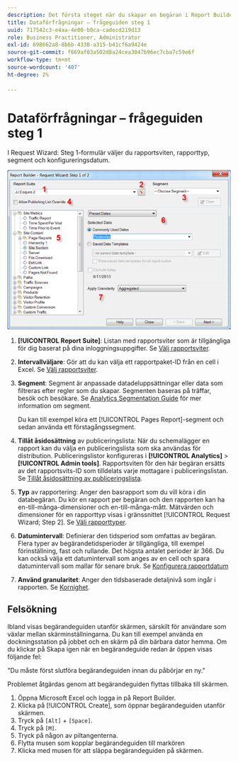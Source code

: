 ```yaml
---
description: Det första steget när du skapar en begäran i Report Builder.
title: Dataförfrågningar – frågeguiden steg 1
uuid: 717542c3-e4aa-4e00-b0ca-cadecd219d13
role: Business Practitioner, Administrator
exl-id: 698662a8-8b6b-4338-a315-b41cf6a9424e
source-git-commit: f669af03a502d8a24cea3047b96ec7cba7c59e6f
workflow-type: tm+mt
source-wordcount: '407'
ht-degree: 2%

---
```


# Dataförfrågningar – frågeguiden steg 1

I Request Wizard: Steg 1-formulär väljer du rapportsviten, rapporttyp, segment och konfigureringsdatum.

![](assets/rw1_overview.png)

1. **[!UICONTROL Report Suite]**: Listan med rapportsviter som är tillgängliga för dig baserat på dina inloggningsuppgifter. Se [Välj rapportsviter](/help/analyze/report-builder/data-requests/selecting-report-suites/t-select-report-suites.md).

1. **Intervallväljare**: Gör att du kan välja ett rapportpaket-ID från en cell i Excel. Se [Välj rapportsviter](/help/analyze/report-builder/data-requests/selecting-report-suites/t-select-report-suites.md).

1. **Segment**: Segment är anpassade datadeluppsättningar eller data som filtreras efter regler som du skapar. Segmenten baseras på träffar, besök och besökare. Se [Analytics Segmentation Guide](https://experienceleague.adobe.com/docs/analytics/components/segmentation/seg-home.html) för mer information om segment.

   Du kan till exempel köra ett [!UICONTROL Pages Report]-segment och sedan använda ett förstagångssegment.

1. **Tillåt åsidosättning** av publiceringslista: När du schemalägger en rapport kan du välja en publiceringslista som ska användas för distribution. Publiceringslistor konfigureras i **[!UICONTROL Analytics]** > **[!UICONTROL Admin tools]**. Rapportsviten för den här begäran ersätts av det rapportsvits-ID som tilldelats varje mottagare i publiceringslistan. Se [Tillåt åsidosättning av publiceringslista](/help/analyze/report-builder/data-requests/allow-publishing-list-overrides.md).

1. **Typ** av rapportering: Anger den basrapport som du vill köra i din databegäran. Du kör en rapport per begäran och den rapporten kan ha en-till-många-dimensioner och en-till-många-mått. Mätvärden och dimensioner för en rapporttyp visas i gränssnittet [!UICONTROL Request Wizard; Step 2]. Se [Välj rapporttyper](/help/analyze/report-builder/data-requests/c-report-types/select-report-types.md).

1. **Datumintervall**: Definierar den tidsperiod som omfattas av begäran. Flera typer av begärandetidsperioder är tillgängliga, till exempel förinställning, fast och rullande. Det högsta antalet perioder är 366. Du kan också välja ett datumintervall som anges av en cell och spara datumintervall som mallar för senare bruk.  Se [Konfigurera rapportdatum](/help/analyze/report-builder/data-requests/configuring-report-dates/custom-calendar.md)

1. **Använd granularitet**: Anger den tidsbaserade detaljnivå som ingår i rapporten. Se [Kornighet](/help/analyze/report-builder/data-requests/configuring-report-dates/granularity.md).

## Felsökning

Ibland visas begärandeguiden utanför skärmen, särskilt för användare som växlar mellan skärminställningarna. Du kan till exempel använda en dockningsstation på jobbet och en skärm på din bärbara dator hemma. Om du klickar på Skapa igen när en begärandeguide redan är öppen visas följande fel:

&quot;Du måste först slutföra begärandeguiden innan du påbörjar en ny.&quot;

Problemet åtgärdas genom att begärandeguiden flyttas tillbaka till skärmen.

1. Öppna Microsoft Excel och logga in på Report Builder.
2. Klicka på [!UICONTROL Create], som öppnar begärandeguiden utanför skärmen.
3. Tryck på `[Alt]` + `[Space]`.
4. Tryck på `[M]`.
5. Tryck på någon av piltangenterna.
6. Flytta musen som kopplar begärandeguiden till markören
7. Klicka med musen för att släppa begärandeguiden på skärmen.
